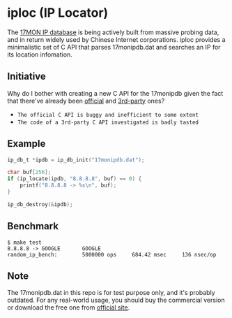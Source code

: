 # iploc (IP Locator)

The [17MON IP database](https://www.ipip.net) is being actively built from massive probing data, and in return widely
used by Chinese Internet corporations. iploc provides a minimalistic set of C API that parses 17monipdb.dat and
searches an IP for its location infomation.

## Initiative

Why do I bother with creating a new C API for the 17monipdb given the fact that
there've already been [official](https://www.ipip.net/download.html#ip_code) and
[3rd-party](https://www.ipip.net/download.html#ip_code2) ones?

* `The official C API is buggy and inefficient to some extent`
* `The code of a 3rd-party C API investigated is badly tasted`

## Example

```c
ip_db_t *ipdb = ip_db_init("17monipdb.dat");

char buf[256];
if (ip_locate(ipdb, "8.8.8.8", buf) == 0) {
    printf("8.8.8.8 -> %s\n", buf);
}

ip_db_destroy(&ipdb);
```

## Benchmark

```
$ make test
8.8.8.8 -> GOOGLE       GOOGLE
random_ip_bench:        5000000 ops     684.42 msec     136 nsec/op
```

## Note
The 17monipdb.dat in this repo is for test purpose only, and it's probably outdated.
For any real-world usage, you should buy the commercial version or download the free
one from [official site](https://www.ipip.net).

